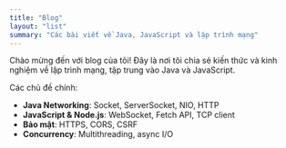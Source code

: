```yaml
---
title: "Blog"
layout: "list"
summary: "Các bài viết về Java, JavaScript và lập trình mạng"
---
```


Chào mừng đến với blog của tôi! Đây là nơi tôi chia sẻ kiến thức và kinh nghiệm về lập trình mạng, tập trung vào Java và JavaScript.

Các chủ đề chính:

- **Java Networking**: Socket, ServerSocket, NIO, HTTP
- **JavaScript & Node.js**: WebSocket, Fetch API, TCP client
- **Bảo mật**: HTTPS, CORS, CSRF
- **Concurrency**: Multithreading, async I/O
